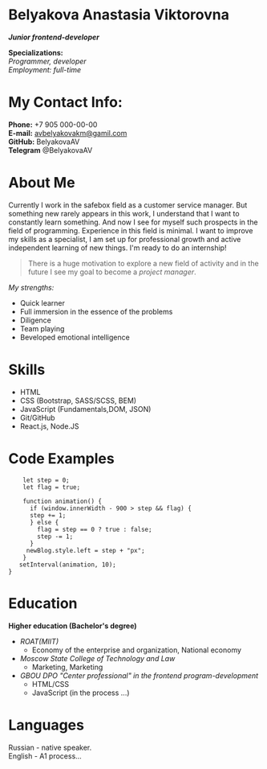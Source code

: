 # Belyakova Anastasia Viktorovna
***Junior frontend-developer***


**Specializations:**\
_Programmer, developer_\
_Employment: full-time_

# My Contact Info:
**Phone:** +7 905 000-00-00\
**E-mail:** avbelyakovakm@gamil.com\
**GitHub:** BelyakovaAV\
**Telegram** @BelyakovaAV

# About Me
Currently I work in the safebox field as a customer service manager. But something new rarely appears in this work, I understand that I want to constantly learn something. And now I see for myself such prospects in the field of programming.
Experience in this field is minimal. I want to improve my skills as a specialist, I am set up for professional growth and active independent learning of new things. I'm ready to do an internship!
> There is a huge motivation to explore a new field of activity and in the future I see my goal to become a *project manager*.

_My strengths:_
* Quick learner
* Full immersion in the essence of the problems
* Diligence
* Team playing
* Вeveloped emotional intelligence

# Skills
 - HTML
 - CSS (Bootstrap, SASS/SCSS, BEM)
 - JavaScript (Fundamentals,DOM, JSON)
 - Git/GitHub
 - React.js, Node.JS


# Code Examples
``` let newBlog = document.getElementById("hello");
    let step = 0;
    let flag = true;

    function animation() {
      if (window.innerWidth - 900 > step && flag) {
      step += 1;
      } else {
        flag = step == 0 ? true : false;
        step -= 1;
      }
     newBlog.style.left = step + "px";
    }
   setInterval(animation, 10);
}
```

# Education
**Higher education (Bachelor's degree)**
* *ROAT(MIIT)*
  * Economy of the enterprise and organization, National economy
* *Moscow State College of Technology and Law*
  * Marketing, Marketing
* *GBOU DPO "Center professional" in the frontend program-development* 
  * HTML/CSS
  * JavaScript (in the process ...)


# Languages
Russian - native speaker.\
English - A1 process…